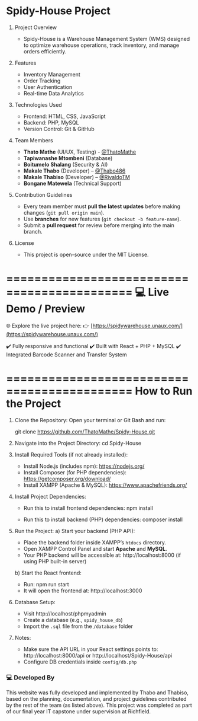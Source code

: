Spidy-House Project  
===================  

1. Project Overview  
   - Spidy-House is a Warehouse Management System (WMS) designed to optimize warehouse operations, track inventory, and manage orders efficiently.  

2. Features  
   - Inventory Management  
   - Order Tracking  
   - User Authentication  
   - Real-time Data Analytics  

3. Technologies Used  
   - Frontend: HTML, CSS, JavaScript  
   - Backend: PHP, MySQL  
   - Version Control: Git & GitHub  

4. Team Members  
   - **Thato Mathe** (UI/UX, Testing) - [@ThatoMathe](https://github.com/ThatoMathe) 
   - **Tapiwanashe Mtombeni** (Database)
   - **Boitumelo Shalang** (Security & AI)
   - **Makale Thabo** (Developer) – [@Thabo486](https://github.com/Thabo486)
   - **Makale Thabiso** (Developer) – [@RivaldoTM](https://github.com/RivaldoTM)
   - **Bongane Matewela** (Technical Support)

5. Contribution Guidelines  
   - Every team member must **pull the latest updates** before making changes (`git pull origin main`).  
   - Use **branches** for new features (`git checkout -b feature-name`).  
   - Submit a **pull request** for review before merging into the main branch.  

8. License  
   - This project is open-source under the MIT License.
  
============================================
💻 Live Demo / Preview
============================================

🌐 Explore the live project here:
👉 [https://spidywarehouse.unaux.com/](https://spidywarehouse.unaux.com/)

✔️ Fully responsive and functional
✔️ Built with React + PHP + MySQL
✔️ Integrated Barcode Scanner and Transfer System


============================================
How to Run the Project
============================================

1. Clone the Repository:
   Open your terminal or Git Bash and run:

   git clone https://github.com/ThatoMathe/Spidy-House.git

2. Navigate into the Project Directory:
   cd Spidy-House

3. Install Required Tools (if not already installed):
   - Install Node.js (includes npm): https://nodejs.org/
   - Install Composer (for PHP dependencies): https://getcomposer.org/download/
   - Install XAMPP (Apache & MySQL): https://www.apachefriends.org/

4. Install Project Dependencies:
   - Run this to install frontend dependencies:
     npm install

   - Run this to install backend (PHP) dependencies:
     composer install

5. Run the Project:
   a) Start your backend (PHP API):
      - Place the backend folder inside XAMPP’s `htdocs` directory.
      - Open XAMPP Control Panel and start **Apache** and **MySQL**.
      - Your PHP backend will be accessible at:
        http://localhost:8000 (if using PHP built-in server)

   b) Start the React frontend:
      - Run:
        npm run start
      - It will open the frontend at:
        http://localhost:3000

6. Database Setup:
   - Visit http://localhost/phpmyadmin
   - Create a database (e.g., `spidy_house_db`)
   - Import the `.sql` file from the `/database` folder

7. Notes:
   - Make sure the API URL in your React settings points to:
     http://localhost:8000/api or http://localhost/Spidy-House/api
   - Configure DB credentials inside `config/db.php`

### 💻 Developed By
This website was fully developed and implemented by Thabo and Thabiso,
based on the planning, documentation, and project guidelines contributed by the rest of the team (as listed above).
This project was completed as part of our final year IT capstone under supervision at Richfield.

